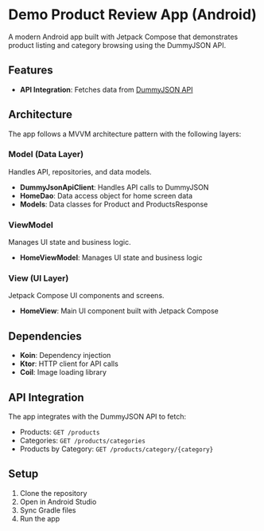 # Demo Product Review App (Android)

A modern Android app built with Jetpack Compose that demonstrates product listing and category browsing using the DummyJSON API.

## Features
- **API Integration**: Fetches data from [DummyJSON API](https://dummyjson.com/docs/products)

## Architecture
The app follows a MVVM architecture pattern with the following layers:

### Model (Data Layer)
Handles API, repositories, and data models.
- **DummyJsonApiClient**: Handles API calls to DummyJSON
- **HomeDao**: Data access object for home screen data
- **Models**: Data classes for Product and ProductsResponse
### ViewModel
Manages UI state and business logic.
- **HomeViewModel**: Manages UI state and business logic


### View (UI Layer)
Jetpack Compose UI components and screens.
- **HomeView**: Main UI component built with Jetpack Compose

## Dependencies
- **Koin**: Dependency injection
- **Ktor**: HTTP client for API calls
- **Coil**: Image loading library

## API Integration
The app integrates with the DummyJSON API to fetch:
- Products: `GET /products`
- Categories: `GET /products/categories`
- Products by Category: `GET /products/category/{category}`

## Setup
1. Clone the repository
2. Open in Android Studio
3. Sync Gradle files
4. Run the app